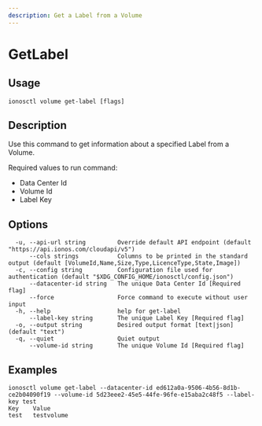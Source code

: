 ```yaml
---
description: Get a Label from a Volume
---
```


# GetLabel

## Usage

```text
ionosctl volume get-label [flags]
```

## Description

Use this command to get information about a specified Label from a Volume.

Required values to run command:

* Data Center Id
* Volume Id
* Label Key

## Options

```text
  -u, --api-url string         Override default API endpoint (default "https://api.ionos.com/cloudapi/v5")
      --cols strings           Columns to be printed in the standard output (default [VolumeId,Name,Size,Type,LicenceType,State,Image])
  -c, --config string          Configuration file used for authentication (default "$XDG_CONFIG_HOME/ionosctl/config.json")
      --datacenter-id string   The unique Data Center Id [Required flag]
      --force                  Force command to execute without user input
  -h, --help                   help for get-label
      --label-key string       The unique Label Key [Required flag]
  -o, --output string          Desired output format [text|json] (default "text")
  -q, --quiet                  Quiet output
      --volume-id string       The unique Volume Id [Required flag]
```

## Examples

```text
ionosctl volume get-label --datacenter-id ed612a0a-9506-4b56-8d1b-ce2b04090f19 --volume-id 5d23eee2-45e5-44fe-96fe-e15aba2c48f5 --label-key test
Key    Value
test   testvolume
```


